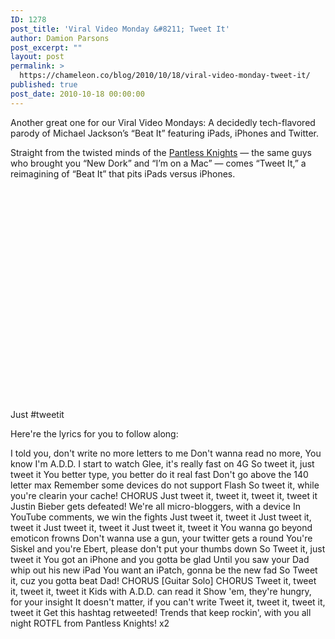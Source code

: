 ```yaml
---
ID: 1278
post_title: 'Viral Video Monday &#8211; Tweet It'
author: Damion Parsons
post_excerpt: ""
layout: post
permalink: >
  https://chameleon.co/blog/2010/10/18/viral-video-monday-tweet-it/
published: true
post_date: 2010-10-18 00:00:00
---
```

Another great one for our Viral Video Mondays: A decidedly tech-flavored parody of Michael Jackson’s “Beat It” featuring iPads, iPhones and Twitter.

Straight from the twisted minds of the <a href="https://www.youtube.com/user/pantlessknights" target="_blank" rel="noopener noreferrer">Pantless Knights</a> — the same guys who brought you “New Dork” and “I’m on a Mac” — comes “Tweet It,” a reimagining of “Beat It” that pits iPads versus iPhones.<!--more-->

<object width="560" height="340" classid="clsid:d27cdb6e-ae6d-11cf-96b8-444553540000" codebase="https://download.macromedia.com/pub/shockwave/cabs/flash/swflash.cab#version=6,0,40,0"><param name="allowFullScreen" value="true" /><param name="allowscriptaccess" value="always" /><param name="src" value="https://www.youtube.com/v/FNf9_0w5qzw?fs=1&amp;hl=en_US&amp;rel=0" /><param name="allowfullscreen" value="true" /><embed width="560" height="340" type="application/x-shockwave-flash" src="https://www.youtube.com/v/FNf9_0w5qzw?fs=1&amp;hl=en_US&amp;rel=0" allowfullscreen="allowfullscreen" allowscriptaccess="always" allowfullscreen="allowfullscreen" /></object>

Just #tweetit

<!--more-->

Here're the lyrics for you to follow along:

I told you, don't write no more letters to me
Don't wanna read no more, You know I'm A.D.D.
I start to watch Glee, it's really fast on 4G
So tweet it, just tweet it
You better type, you better do it real fast
Don't go above the 140 letter max
Remember some devices do not support Flash
So tweet it, while you're clearin your cache!
CHORUS
Just tweet it, tweet it, tweet it, tweet it
Justin Bieber gets defeated!
We're all micro-bloggers, with a device
In YouTube comments, we win the fights
Just tweet it, tweet it
Just tweet it, tweet it
Just tweet it, tweet it
Just tweet it, tweet it
You wanna go beyond emoticon frowns
Don't wanna use a gun, your twitter gets a round
You're Siskel and you're Ebert, please don't put your thumbs down
So Tweet it, just tweet it
You got an iPhone and you gotta be glad
Until you saw your Dad whip out his new iPad
You want an iPatch, gonna be the new fad
So Tweet it, cuz you gotta beat Dad!
CHORUS
[Guitar Solo]
CHORUS
Tweet it, tweet it, tweet it, tweet it
Kids with A.D.D. can read it
Show 'em, they're hungry, for your insight
It doesn't matter, if you can't write
Tweet it, tweet it, tweet it, tweet it
Get this hashtag retweeted!
Trends that keep rockin', with you all night
ROTFL from Pantless Knights!
x2